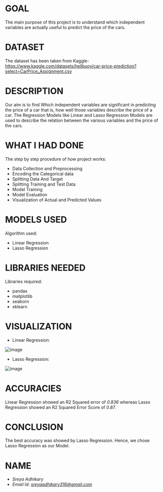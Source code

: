 # GOAL
The main purpose of this project is to understand which independent variables are actually useful to predict the price of the cars.

# DATASET
The dataset has been taken from Kaggle- https://www.kaggle.com/datasets/hellbuoy/car-price-prediction?select=CarPrice_Assignment.csv

# DESCRIPTION
Our aim is to find Which independent variables are significant in predicting the price of a car that is, how well those variables describe the price of a car. The Regression Models like Linear and Lasso Regression Models are used to describe the relation between the various variables and the price of the cars.

# WHAT I HAD DONE
The step by step procedure of how project works:
- Data Collection and Preprocessing
- Encoding the Categorical data
- Splitting Data And Target
- Splitting Training and Test Data
- Model Training
- Model Evaluation
- Visualization of Actual and Predicted Values

# MODELS USED
Algorithm used:
- Linear Regression
- Lasso Regression

# LIBRARIES NEEDED
Libraries required:
- pandas
- matplotlib
- seaborn
- sklearn

# VISUALIZATION
- Linear Regression:

![image](https://github.com/sreyaad/World-of-AI/assets/74537679/fb37a549-8f87-4c57-9f17-9ba3d511e604)

- Lasso Regression: 

![image](https://github.com/sreyaad/World-of-AI/assets/74537679/5ba45b72-10ba-4895-8902-74d26949e5de)

# ACCURACIES
Linear Regression showed an R2 Squared error of *0.836* whereas Lasso Regression showed an R2 Squared Error Score of *0.87*.

# CONCLUSION
The best accuracy was showed by Lasso Regression. Hence, we chose Lasso Regression as our Model.

# NAME
- *Sreya Adhikary*
- *Email Id: sreyaadhikary316@gmail.com*
